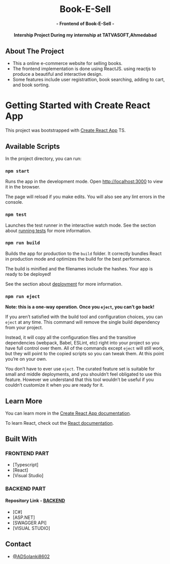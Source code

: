 

<br />
<p align="center">
  <h1 align="center">Book-E-Sell</h1>
  <h4 align="center">- Frontend of Book-E-Sell -</h3>
  <h4 align="center">Intership Project During my internship at TATVASOFT,Ahmedabad</h3>
</p>

<!-- ABOUT THE PROJECT -->

## About The Project

- This a online e-commerce website for selling books.
- The frontend implementation is done using ReactJS. using reactjs to produce a beautiful and interactive design.
- Some features include user registrattion, book searching, adding to cart, and book sorting.

# Getting Started with Create React App

This project was bootstrapped with [Create React App](https://github.com/facebook/create-react-app) TS.

## Available Scripts

In the project directory, you can run:

### `npm start`

Runs the app in the development mode.
Open [http://localhost:3000](http://localhost:3000) to view it in the browser.

The page will reload if you make edits.
You will also see any lint errors in the console.

### `npm test`

Launches the test runner in the interactive watch mode.
See the section about [running tests](https://facebook.github.io/create-react-app/docs/running-tests) for more information.

### `npm run build`

Builds the app for production to the `build` folder.
It correctly bundles React in production mode and optimizes the build for the best performance.

The build is minified and the filenames include the hashes.
Your app is ready to be deployed!

See the section about [deployment](https://facebook.github.io/create-react-app/docs/deployment) for more information.

### `npm run eject`

**Note: this is a one-way operation. Once you `eject`, you can’t go back!**

If you aren’t satisfied with the build tool and configuration choices, you can `eject` at any time. This command will remove the single build dependency from your project.

Instead, it will copy all the configuration files and the transitive dependencies (webpack, Babel, ESLint, etc) right into your project so you have full control over them. All of the commands except `eject` will still work, but they will point to the copied scripts so you can tweak them. At this point you’re on your own.

You don’t have to ever use `eject`. The curated feature set is suitable for small and middle deployments, and you shouldn’t feel obligated to use this feature. However we understand that this tool wouldn’t be useful if you couldn’t customize it when you are ready for it.

## Learn More

You can learn more in the [Create React App documentation](https://facebook.github.io/create-react-app/docs/getting-started).

To learn React, check out the [React documentation](https://reactjs.org/).

## Built With
### FRONTEND PART
- [Typescript]
- [React]
- [Visual Studio]

### BACKEND PART
#### Repository Link - [BACKEND](https://github.com/ADSolanki8602/Book-E-Sell-Backend)
- [C#]
- [ASP.NET]
- [SWAGGER API]
- [VISUAL STUDIO]
## Contact

- [@ADSolanki8602](https://github.com/ADSolanki8602)

